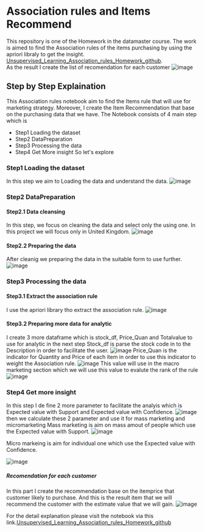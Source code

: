 # Association rules and Items Recommend
This repository is one of the Homework in the datamaster course. The work is aimed to find the Association rules of the items purchasing by using the apriori libraly to get the insight.
[Unsupervised_Learning_Association_rules_Homework_github](https://github.com/Kritkikomo/Association_rules_datamaster/blob/main/Unsupervised_Learning_Association_rules_Homework_github.ipynb).
<br>As the result I create the list of recomendation for each customer
![image](https://user-images.githubusercontent.com/112334326/223737467-1cbf2c36-7f37-4be6-8314-5871f4bc6bc4.png)

## Step by Step Explaination
This Association rules notebook aim to find the Items rule that will use for marketing strategy. Moreover, I create the Item Recommendation that base on the purchasing data that we have. 
The Notebook consists of 4 main step which is
* Step1 Loading the dataset
* Step2 DataPreparation
* Step3 Processing the data
* Step4 Get More insight 
So let's explore
### Step1  Loading the dataset
In this step we aim to Loading the data and understand the data.
![image](https://user-images.githubusercontent.com/112334326/223732266-0c0da0d3-fb0e-4d8c-8ba5-6ea5d2236e9b.png)
### Step2 DataPreparation
#### Step2.1 Data cleansing
In this step, we focus on cleaning the data and select only the using one. In this project we will focus only in United Kingdom.
![image](https://user-images.githubusercontent.com/112334326/223732716-58db8df4-0d4f-48bd-823a-eb16e5f1284c.png)
#### Step2.2 Preparing the data
After cleanig we preparing the data in the suitable form to use further.
![image](https://user-images.githubusercontent.com/112334326/223733282-a7c2c178-6f38-40dd-9da3-2622ca651f2b.png)
### Step3 Processing the data
#### Step3.1 Extract the association rule
I use the apriori library tho extract the association rule.
![image](https://user-images.githubusercontent.com/112334326/223733669-f1971f2e-f5c1-4b39-990e-b0d5067508d8.png)
#### Step3.2 Preparing more data for analytic
I create 3 more dataframe which is stock_df, Price_Quan and Totalvalue to use for analytic in the next step
Stock_df is parse the stock code in to the Description in order to facilitate the user.
![image](https://user-images.githubusercontent.com/112334326/223734316-19b1ed9f-32ea-406d-87a7-5f787b935a97.png)
Price_Quan is the indicator for Quantity and Price of each item in order to use this indicator to weight the Association rule.
![image](https://user-images.githubusercontent.com/112334326/223734476-978a64a2-9988-4eac-ab3b-3f455f0eb323.png)
 This value will use in the macro marketing section which we will use this value to evalute the rank of the rule
![image](https://user-images.githubusercontent.com/112334326/223735419-fe5628f0-2014-466d-b5f5-c849bbeb1d66.png)
### Step4 Get more insight
In this step I de fine 2 more parameter to facilitate the analyis which is  Expected value with Support and Expected value with Confidence.
![image](https://user-images.githubusercontent.com/112334326/223735937-3de1e590-8896-4c3d-b4af-7661e0e804a5.png)
then we calculate these 2 parameter and use it for mass marketing and micromarketing
Mass marketing is aim on mass amout of people which use the Expected value with Support.
![image](https://user-images.githubusercontent.com/112334326/223736723-27c06f1e-13e4-4a84-834d-6086d3af451e.png)

Micro markeing is aim for individual one which use the Expected value with Confidence.

![image](https://user-images.githubusercontent.com/112334326/223736845-662c920d-a526-472c-a6b0-b26f440539e6.png)
##### Recomendation for each customer
In this part I create the recommendation base on the itemprice that customer likely to purchase. And this is the result item that we will recommend the customer with the estimate value that we will gain.
![image](https://user-images.githubusercontent.com/112334326/223737467-1cbf2c36-7f37-4be6-8314-5871f4bc6bc4.png)

For the detail explanation please visit the notebook via this link.[Unsupervised_Learning_Association_rules_Homework_github](https://github.com/Kritkikomo/Association_rules_datamaster/blob/main/Unsupervised_Learning_Association_rules_Homework_github.ipynb)






